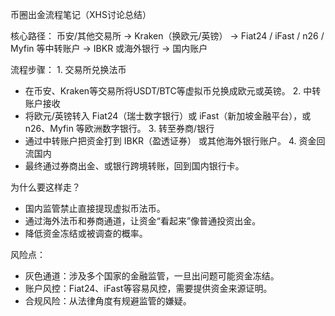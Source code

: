 币圈出金流程笔记（XHS讨论总结）

核心路径：
币安/其他交易所 → Kraken（换欧元/英镑） → Fiat24 / iFast / n26 / Myfin 等中转账户 → IBKR 或海外银行 → 国内账户


流程步骤：
	1.	交易所兑换法币
- 在币安、Kraken等交易所将USDT/BTC等虚拟币兑换成欧元或英镑。
	2.	中转账户接收
- 将欧元/英镑转入 Fiat24（瑞士数字银行）或 iFast（新加坡金融平台），或 n26、Myfin 等欧洲数字银行。
	3.	转至券商/银行
- 通过中转账户把资金打到 IBKR（盈透证券） 或其他海外银行账户。
	4.	资金回流国内
- 最终通过券商出金、或银行跨境转账，回到国内银行卡。


为什么要这样走？
- 国内监管禁止直接提现虚拟币法币。
- 通过海外法币和券商通道，让资金“看起来”像普通投资出金。
- 降低资金冻结或被调查的概率。


风险点：
- 灰色通道：涉及多个国家的金融监管，一旦出问题可能资金冻结。
- 账户风控：Fiat24、iFast等容易风控，需要提供资金来源证明。
- 合规风险：从法律角度有规避监管的嫌疑。

